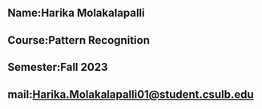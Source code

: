 ## Name:Harika Molakalapalli
## Course:Pattern Recognition
## Semester:Fall 2023
## mail:Harika.Molakalapalli01@student.csulb.edu
